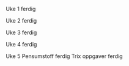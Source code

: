 Uke 1 
ferdig

Uke 2
ferdig

Uke 3 
ferdig

Uke 4
ferdig

Uke 5
Pensumstoff ferdig
Trix oppgaver ferdig


